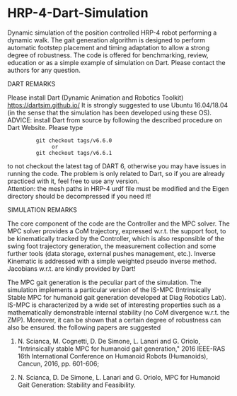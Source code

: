 # HRP-4-Dart-Simulation

Dynamic simulation of the position controlled HRP-4 robot performing a dynamic walk. The gait generation algorithm is designed to perform automatic footstep placement and timing adaptation to allow a strong degree of robustness. The code is offered for  benchmarking, review, education or as a simple example of simulation on Dart.
Please contact the authors for any question.

DART REMARKS

Please install Dart (Dynamic Animation and Robotics Toolkit) https://dartsim.github.io/ 
It is strongly suggested to use Ubuntu 16.04/18.04 (in the sense that the simulation has been developed using these OS).
ADVICE: install Dart from source by following the described procedure on Dart Website. Please type 
 
             git checkout tags/v6.6.0       
                  or
             git checkout tags/v6.6.1 
                  
to not checkout the latest tag of DART 6, otherwise you may have issues in running the code. The problem is only related to Dart, so if you are already practiced with it, feel free to use any version.  
Attention: the mesh paths in HRP-4 urdf file must be modified and the Eigen directory should be decompressed if you need it!

SIMULATION REMARKS

The core component of the code are the Controller and the MPC solver. The MPC solver provides a CoM trajectory, expressed w.r.t. the support foot, to be kinematically tracked by the Controller, which is also responsible of the swing foot trajectory generation, the measurement collection and some further tools (data storage, external pushes management, etc.).
Inverse Kinematic is addressed with a simple weighted pseudo inverse method. Jacobians w.r.t. are kindly provided by Dart!  

The MPC gait generation is the peculiar part of the simulation. The simulation implements a particular version of the IS-MPC (Intrinsically Stable MPC for humanoid gait generation developed at Diag Robotics Lab). IS-MPC is characterized by a wide set of interesting properties such as a mathematically demonstrable internal stability (no CoM divergence w.r.t. the ZMP). Moreover, it can be shown  that a certain degree of robustness can also be ensured. the following papers are suggested 

1) N. Scianca, M. Cognetti, D. De Simone, L. Lanari and G. Oriolo, "Intrinsically stable MPC for humanoid gait generation," 2016 IEEE-RAS 16th International Conference on Humanoid Robots (Humanoids), Cancun, 2016, pp. 601-606;

2) N. Scianca, D. De Simone, L. Lanari and G. Oriolo, MPC for Humanoid Gait Generation: Stability and Feasibility.

